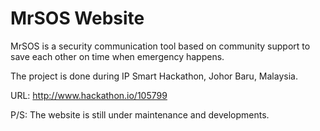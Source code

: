 # MrSOS Website

MrSOS is a security communication tool based on community support to save each other on time when emergency happens.

The project is done during IP Smart Hackathon, Johor Baru, Malaysia.  

URL: http://www.hackathon.io/105799

P/S: The website is still under maintenance and developments. 
